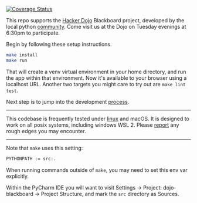 
[![Coverage Status](https://coveralls.io/repos/github/jhanley634/dojo-blackboard/badge.svg?branch=main)](https://coveralls.io/github/jhanley634/dojo-blackboard?branch=main)

This repo supports the [Hacker Dojo](https://www.hackerdojo.com) Blackboard project,
developed by the local python [community](https://www.meetup.com/hackerdojo/events).
Come visit us at the Dojo on Tuesday evenings at 6:30pm to participate.

Begin by following these setup instructions.
```bash
make install
make run
```
That will create a venv virtual environment in your home directory,
and run the app within that environment.
Now it's available to your browser using a localhost URL.
Another two targets you might care to try out are `make lint test`.

Next step is to jump into the development [process](docs/).

----

This codebase is frequently tested under [linux](https://ubuntu.com) and macOS.
It is designed to work on all posix systems, including windows WSL 2.
Please [report](https://github.com/jhanley634/dojo-blackboard/issues)
any rough edges you may encounter.

----

Note that `make` uses this setting:
```bash
PYTHONPATH := src:.
```
When running commands outside of `make`, you may need to set this env var explicitly.

Within the PyCharm IDE you will want to visit Settings ->
Project: dojo-blackboard -> Project Structure, and mark the `src` directory as Sources.
